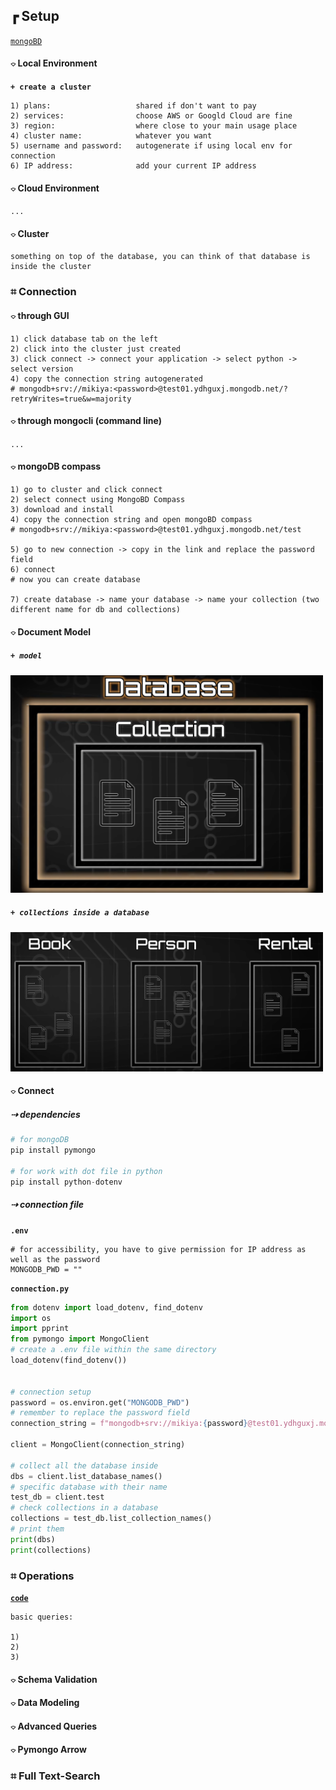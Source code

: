 
## &#x250f; Setup 

[`mongoBD`](https://www.mongodb.com)

#### &#x2314; Local Environment
**`+ create a cluster`**
```
1) plans:                   shared if don't want to pay
2) services:                choose AWS or Googld Cloud are fine
3) region:                  where close to your main usage place
4) cluster name:            whatever you want
5) username and password:   autogenerate if using local env for connection 
6) IP address:              add your current IP address
```
#### &#x2314; Cloud Environment
`...`

#### &#x2314; Cluster 
```
something on top of the database, you can think of that database is inside the cluster
```
### &#x2317; Connection
#### &#x2314; through GUI
```
1) click database tab on the left
2) click into the cluster just created
3) click connect -> connect your application -> select python -> select version
4) copy the connection string autogenerated
# mongodb+srv://mikiya:<password>@test01.ydhguxj.mongodb.net/?retryWrites=true&w=majority 
```
#### &#x2314; through mongocli (command line)
`...`

#### &#x2314; mongoDB compass
```
1) go to cluster and click connect 
2) select connect using MongoBD Compass 
3) download and install 
4) copy the connection string and open mongoBD compass 
# mongodb+srv://mikiya:<password>@test01.ydhguxj.mongodb.net/test

5) go to new connection -> copy in the link and replace the password field
6) connect
# now you can create database 

7) create database -> name your database -> name your collection (two different name for db and collections)
```
#### &#x2314; Document Model 
##### *`+ model`*
<img src="./pic/documentModel.png" width=500>

##### *`+ collections inside a database`*
<img src="./pic/documentModel2.png" width=500>

#### &#x2314; Connect
##### &#x21e2; dependencies
```python
# for mongoDB
pip install pymongo 

# for work with dot file in python 
pip install python-dotenv
```

##### &#x21e2; connection file
**`.env`**
```
# for accessibility, you have to give permission for IP address as well as the password
MONGODB_PWD = ""
```

**`connection.py`**
```python 
from dotenv import load_dotenv, find_dotenv
import os
import pprint 
from pymongo import MongoClient 
# create a .env file within the same directory
load_dotenv(find_dotenv())


# connection setup
password = os.environ.get("MONGODB_PWD")
# remember to replace the password field
connection_string = f"mongodb+srv://mikiya:{password}@test01.ydhguxj.mongodb.net/?retryWrites=true&w=majority"

client = MongoClient(connection_string)

# collect all the database inside 
dbs = client.list_database_names()
# specific database with their name 
test_db = client.test
# check collections in a database 
collections = test_db.list_collection_names()
# print them
print(dbs)
print(collections)
```
### &#x2317; Operations
**[`code`](./test/main.py)**
```
basic queries: 

1)
2)
3)
```

#### &#x2314; Schema Validation
#### &#x2314; Data Modeling
#### &#x2314; Advanced Queries
#### &#x2314; Pymongo Arrow


### &#x2317; Full Text-Search


